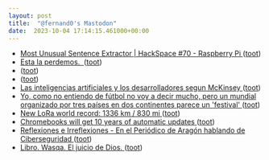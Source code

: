 ```yaml
---
layout: post
title:  "@fernand0's Mastodon"
date:  2023-10-04 17:14:15.461000+00:00
---
```

*  [Most Unusual Sentence Extractor \| HackSpace #70 - Raspberry Pi ](https://www.raspberrypi.com/news/most-unusual-sentence-extractor-hackspace-70) ([toot](https://mastodon.social/@fernand0/111177869258820214))
*  [Esta la perdemos.  ](https://avecesunafoto.wordpress.com/2023/10/04/esta-la-perdemos) ([toot](https://mastodon.social/@fernand0/111177822045892674))
*  [ ](https://mastodon.social/users/fernand0/statuses/111177802606482044/activity) ([toot](https://mastodon.social/users/fernand0/statuses/111177802606482044/activity))
*  [ ](https://mastodon.social/@marino) ([toot](https://mastodon.social/@fernand0/111177802006509381))
*  [Las inteligencias artificiales y los desarrolladores segun McKinsey ](https://fernand0.github.io//desarrolladores-ia) ([toot](https://mastodon.social/@fernand0/111177714029661728))
*  [Yo, como no entiendo de fútbol no voy a decir mucho, pero un mundial organizado por tres países en dos continentes parece un &#39;festival&#39; ](https://mastodon.social/@fernand0/111177695781123066) ([toot](https://mastodon.social/@fernand0/111177695781123066))
*  [New LoRa world record: 1336 km / 830 mi ](https://www.thethingsnetwork.org/article/new-lora-world-record-1336-km-830-m) ([toot](https://mastodon.social/@fernand0/111177627245809252))
*  [Chromebooks will get 10 years of automatic updates ](https://blog.google/outreach-initiatives/education/automatic-update-extension-chromebook) ([toot](https://mastodon.social/@fernand0/111177473400786478))
*  [
         Reflexiones e Irreflexiones - En el Periódico de Aragón hablando de Ciberseguridad
       ](http://fernand0.blogalia.com//historias/7876) ([toot](https://mastodon.social/@fernand0/111177437238794004))
*  [Libro. Wasqa. El juicio de Dios. ](https://fotografiasenmovimiento.wordpress.com/2023/10/04/libro-wasqa-el-juicio-de-dios) ([toot](https://mastodon.social/@fernand0/111177245635269636))
